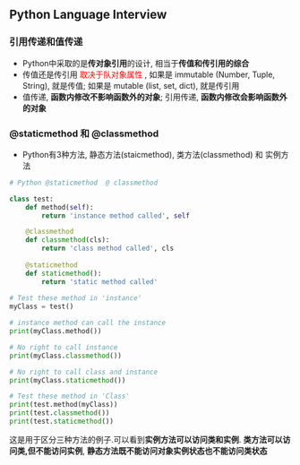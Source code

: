 ## Python Language Interview  


### 引用传递和值传递 
- Python中采取的是**传对象引用**的设计, 相当于**传值和传引用的综合**
- 传值还是传引用 <font color="red"> 取决于队对象属性 </font> , 如果是 immutable (Number, Tuple, String), 就是传值; 如果是 mutable (list, set, dict), 就是传引用
- 值传递, **函数内修改不影响函数外的对象**; 引用传递, **函数内修改会影响函数外的对象**

### @staticmethod 和 @classmethod 
- Python有3种方法, 静态方法(staicmethod), 类方法(classmethod) 和 实例方法 
```python 
# Python @staticmethod  @ classmethod 

class test:
    def method(self): 
        return 'instance method called', self 

    @classmethod 
    def classmethod(cls): 
        return 'class method called', cls 
    
    @staticmethod
    def staticmethod():
        return 'static method called' 
    
# Test these method in 'instance'
myClass = test() 

# instance method can call the instance 
print(myClass.method())

# No right to call instance  
print(myClass.classmethod())  

# No right to call class and instance 
print(myClass.staticmethod())  

# Test these method in 'Class' 
print(test.method(myClass))   
print(test.classmethod())   
print(test.staticmethod())   
``` 
这是用于区分三种方法的例子.可以看到**实例方法可以访问类和实例**. **类方法可以访问类,但不能访问实例**, **静态方法既不能访问对象实例状态也不能访问类状态** 

